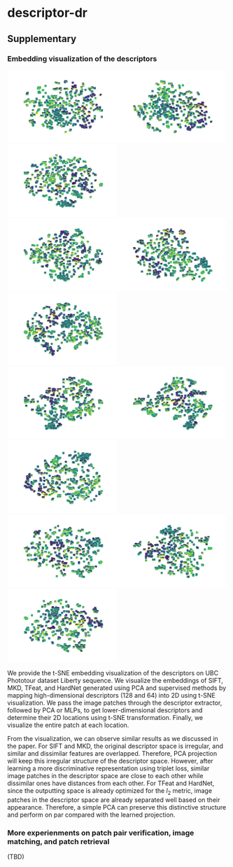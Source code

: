 # descriptor-dr

## Supplementary

### Embedding visualization of the descriptors

<img src="pics/SIFT.svg" width="250"><img src="pics/SIFT-PCA-64.svg" width="250"><img src="pics/SIFT-Ours-SV-64.svg" width="250">  <br />
<img src="pics/MKD.svg" width="250"><img src="pics/MKD-PCA-64.svg" width="250"><img src="pics/MKD-Ours-SV-64.svg" width="250">  <br />
<img src="pics/TFeat.svg" width="250"><img src="pics/TFeat-PCA-64.svg" width="250"><img src="pics/TFeat-Ours-SV-64.svg" width="250">  <br />
<img src="pics/HardNet.svg" width="250"><img src="pics/HardNet-PCA-64.svg" width="250"><img src="pics/HardNet-Ours-SV-64.svg" width="250">  <br />




We provide the t-SNE embedding visualization of the descriptors on UBC Phototour dataset Liberty sequence. 
We visualize the embeddings of SIFT, MKD, TFeat, and HardNet generated using PCA and supervised methods by mapping high-dimensional descriptors (128 and 64) into 2D using t-SNE visualization. We pass the image patches through the descriptor extractor, followed by PCA or MLPs, to get lower-dimensional descriptors and determine their 2D locations using t-SNE transformation. Finally, we visualize the entire patch at each location.

From the visualization, we can observe similar results as we discussed in the paper. For SIFT and MKD, the original descriptor space is irregular, and similar and dissimilar features are overlapped. Therefore, PCA projection will keep this irregular structure of the descriptor space. However, after learning a more discriminative representation using triplet loss, similar image patches in the descriptor space are close to each other while dissimilar ones have distances from each other. For TFeat and HardNet, since the outputting space is already optimized for the $l_2$ metric, image patches in the descriptor space are already separated well based on their appearance. Therefore, a simple PCA can preserve this distinctive structure and perform on par compared with the learned projection. 


### More experienments on patch pair verification, image matching, and patch retrieval
(TBD)

